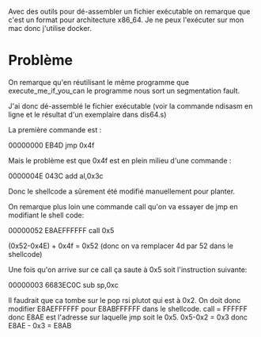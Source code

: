 Avec des outils pour dé-assembler un fichier exécutable on remarque que c'est un format pour architecture x86_64. Je ne peux l'exécuter sur mon mac donc j'utilise docker.

# Problème

On remarque qu'en réutilisant le même programme que execute_me_if_you_can le programme nous sort un segmentation fault.

J'ai donc dé-assemblé le fichier exécutable (voir la commande ndisasm en ligne et le résultat d'un exemplaire dans dis64.s) 

La première commande est :

00000000  EB4D   jmp 0x4f

Mais le problème est que 0x4f est en plein milieu d'une commande : 

0000004E  043C   add al,0x3c

Donc le shellcode a sûrement été modifié manuellement pour planter.

On remarque plus loin une commande call qu'on va essayer de jmp en modifiant le shell code:

00000052  E8AEFFFFFF        call 0x5

(0x52-0x4E) + 0x4f = 0x52 (donc on va remplacer 4d par 52 dans le shellcode)

Une fois qu'on arrive sur ce call ça saute à 0x5 soit l'instruction suivante:

00000003 6683EC0C sub sp,0xc

Il faudrait que ca tombe sur le pop rsi plutot qui est à 0x2.
On doit donc modifier E8AEFFFFFF pour E8ABFFFFFF dans le shellcode. call = FFFFFF donc E8AE est l'adresse sur laquelle jmp soit le 0x5. 0x5-0x2 = 0x3 donc E8AE - 0x3 = E8AB 